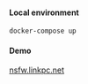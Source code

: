 #### Local environment

```
docker-compose up
```

#### Demo

[nsfw.linkpc.net](https://nsfw.linkpc.net/)
